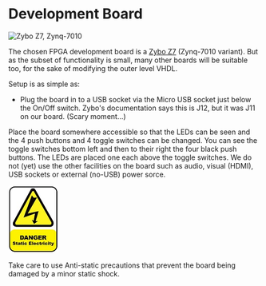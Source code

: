 # Development Board

![Zybo Z7, Zynq-7010](https://digilent.com/reference/_media/reference/programmable-logic/zybo-z7/zybo-z7-1.png)

The chosen FPGA development board is a [Zybo Z7](https://digilent.com/reference/programmable-logic/zybo-z7/start) (Zynq-7010 variant). But as the subset of functionality is small, many other boards will be suitable too, for the sake of modifying the outer level VHDL.

Setup is as simple as:
* Plug the board in to a USB socket via the Micro USB socket just below the On/Off switch. Zybo's documentation says this is J12, but it was J11 on our board. (Scary moment...)

Place the board somewhere accessible so that the LEDs can be seen and the 4 push buttons and 4 toggle switches can be changed. You can see the toggle switches bottom left and then to their right the four black push buttons. The LEDs are placed one each above the toggle switches. We do not (yet) use the other facilities on the board such as audio, visual (HDMI), USB sockets or external (no-USB) power sorce.

![Static Shock Warning](./images/static_shock.jpg)

Take care to use Anti-static precautions that prevent the board being damaged by a minor static shock.
